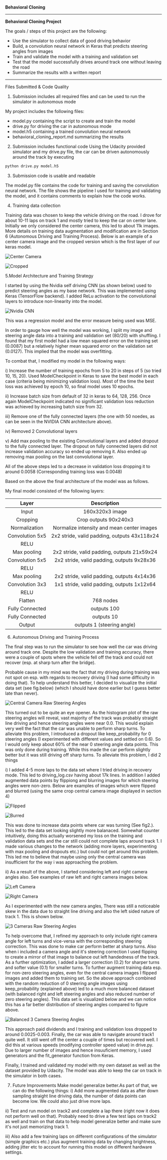 **Behavioral Cloning** 

---

**Behavioral Cloning Project**

The goals / steps of this project are the following:
* Use the simulator to collect data of good driving behavior
* Build, a convolution neural network in Keras that predicts steering angles from images
* Train and validate the model with a training and validation set
* Test that the model successfully drives around track one without leaving the road
* Summarize the results with a written report


[//]: # (Image References)

[image1]: ./examples/nvidia_cnn.png "Nvidia CNN"
[image2]: ./examples/raw_steering_angles_hist.png "Central Camera Raw Steering Angles Histogram"
[image3]: ./examples/raw_3_cameras_steering_angles.png "3 Cameras Raw Steering Angles Histogram"
[image4]: ./examples/center_camera.jpg "Center camera"
[image5]: ./examples/crop_center_camera.jpg "Cropped Image"
[image6]: ./examples/flipped_center_camera.jpg "Flipped Image"
[image7]: ./examples/blurred_center_camera.jpg "Blurred Image"
[image8]: ./examples/left_camera.jpg "Left camera Image"
[image9]: ./examples/right_camera.jpg "Right camera Image"
[image10]: ./examples/balanced_3_camera_steering_angles.png "Balanced 3 Cameras Steering Angles Histogram"


---
Files Submitted & Code Quality

1. Submission includes all required files and can be used to run the simulator in autonomous mode

My project includes the following files:
* model.py containing the script to create and train the model
* drive.py for driving the car in autonomous mode
* model.h5 containing a trained convolution neural network 
* behavioral_cloning_report.md summarizing the results

2. Submission includes functional code
Using the Udacity provided simulator and my drive.py file, the car can be driven autonomously around the track by executing 
```sh
python drive.py model.h5
```

3. Submission code is usable and readable

The model.py file contains the code for training and saving the convolution neural network. The file shows the pipeline I used for training and validating the model, and it contains comments to explain how the code works.

4. Training data collection

Training data was chosen to keep the vehicle driving on the road. I drove for about 10-11 laps on track 1 and mostly tried to keep the car on center lane. Initially we only considered the center camera, this led to about 11k images. More details on training data augmentation and modification are in Section 6 (Autonomous Driving and Training Process). Below is an example of a center camera image and the cropped version which is the first layer of our keras model.

![Center Camera][image4]

![Cropped][image5]

5.Model Architecture and Training Strategy

I started by using the Nvidia self driving CNN (as shown below) used to predict steering angles as my base network. This was implemented using Keras (TensorFlow backend). I added ReLu activation to the convolutional layers to introduce non-linearity into the model. 

![Nvidia CNN][image1]

This was a regression model and the error measure being used was MSE.

In order to gauge how well the model was working, I split my image and steering angle data into a training and validation set (80/20) with shuffling. I found that my first model had a low mean squared error on the training set (0.0087) but a relatively higher mean squared error on the validation set (0.0127). This implied that the model was overfitting. 

To combat that, I modified my model in the following ways:

i) Increase the number of training epochs from 5 to 20 in steps of 5 (so tried 10, 15, 20). Used ModelCheckpoint in Keras to save the best model in each case (criteria being minimizing validation loss). Most of the time the best loss was achieved by epoch 10, so final model uses 10 epochs.

ii) Increase batch size from default of 32 in keras to 64, 128, 256. Once again ModelCheckpoint indicated no significant validation loss reduction was achieved by increasing batch size from 32.

iii) Remove one of the fully connected layers (the one with 50 noedes, as can be seen in the NVIDIA CNN architecture above).

iv) Removed 2 Convolutional layers

v) Add max pooling to the existing Convolutional layers and added dropout to the fully connected layer. The dropout on fully connected layers did not increase validation accuracy so ended up removing it. Also ended up removing max pooling on the last convolutional layer.

All of the above steps led to a decrease in validation loss dropping it to around 0.0058 (Corresponding training loss was 0.0048)

Based on the above the final architecture of the model was as follows.

My final model consisted of the following layers:

| Layer         		|     Description	        					| 
|:---------------------:|:---------------------------------------------:| 
| Input         		  | 160x320x3 image   							| 
| Cropping         		| Crop outputs 90x240x3   							| 
| Normalization     	| Normalize intensity and mean center images 	|
| Convolution 5x5					|	2x2 stride, valid padding, outputs 43x118x24											|
| RELU         		    |   							|
| Max pooling	      	| 2x2 stride, valid padding, outputs 21x59x24				|
| Convolution	5x5        | 2x2 stride, valid padding, outputs 9x28x36  |
| RELU         		    |   							|
| Max pooling	      	| 2x2 stride, valid padding, outputs 4x14x36				|
| Convolution	3x3        | 1x1 stride, valid padding, outputs 1x12x64  |
| RELU         		    |   							|
| Flatten	      	    | 768 nodes				|
|	Fully Connected			|	outputs 100										|
|	Fully Connected			|	outputs 10										|
|	Output					    |	outputs 1 (steering angle)								|


6. Autonomous Driving and Training Process

The final step was to run the simulator to see how well the car was driving around track one. Despite the low validation and training accuracy, there were a couple of spots where the vehicle fell off the track and could not recover (esp. at sharp turn after the bridge). 

Probable cause in my mind was the fact that my driving during training was not spot on esp. with regards to recovery driving (I had some difficulty in doing that). To help understand this better, I decided to visualize the initial data set (see fig.below) (which I should have done earlier but I guess better late than never). 

![Central Camera Raw Steering Angles][image2]

This turned out to be quite an eye opener. As the histogram plot of the raw steering angles will reveal, vast majority of the track was probably straight line driving and hence steering angles were near 0.0. This would explain very well the fact that the car was unable to perform sharp turns. To alleviate this problem, I introduced a dropout like keep_probability for 0 steering angles (I experimented with different values and settled on 0.6). So I would only keep about 60% of the near 0 steering angle data points. This was only done during training. While this made the car perform slightly better but it was still driving off sharp turns. To alleviate this problem, I did 2 things

i) I added 4-5 more laps to the data set where I tried driving in recovery mode. This led to driving_log.csv having about 17k lines. In addition I added augmented data points by flippiong and blurring images for which steering angles were non-zero. Below are examples of images which were flipped and blurred (using the same crop central camera image displayed in section 4)

![Flipped][image6]

![Burred][image7]

This was done to increase data points where car was turning (See fig2.). This led to the data set looking slightly more balanaced. Somewhat counter intuitively, doing this actually worsened my loss on the training and validation data sets and the car still could not complete laps around track 1. I made various changes to the network (adding more layers, experimenting with max pooling and dropouts etc.) but could not get around this problem. This led me to believe that maybe using only the central camera was insufficient for the way i was approaching the problem.

ii) As a result of the above,  I started considering left and right camera angles also. See examples of raw left and right camera images below. 

![Left Camera][image8]

![Right Camera][image9]


As I experimented with the new camera angles, There was still a noticeable skew in the data due to straight line driving and also the left sided nature of track 1. This is shown below.

![3 Cameras Raw Steering Angles][image3]

To help overcome that, I refined my approach to only include right camera angle for left turns and vice-versa with the corresponding steering correction. This was done to make car perform better at sharp turns. Also when i included a camera angle and it's steering correction I used flipping to create a mirror of that image to balance out left handedness of the track. As a further optimization, I added a larger correction (0.2) for sharper turns and softer value (0.1) for smaller turns. To further augment training data esp. for non-zero steering angles, even for the central camera images I flipped images and added them to training set. So the above approach combined with the random reduction of 0 steering angle images using keep_probability (explained above) led to a much more balanced dataset (with balanced right and left steering angles and also reduced number of zero steering angles). This data set is visualized below and we can notice this has a far better distribution of steering angles compared to figure above.

![Balanced 3 Camera Steering Angles][image10]

This approach paid dividends and I training and validation loss dropped to around 0.0025-0.003. Finally, the car was able to navigate around track1 quite well. It still went off the center a couple of times but recovered well. I did this at various speeds (modifying controller speed value) in drive.py. Due to larger number of images and hence insuuficient memory, I used generators and the fit_generator function from Keras.

Finally, I trained and validated my model with my own dataset as well as the dataset provided by Udacity. The model was able to keep the car on track in the simulator in both cases.

7. Future Improvements
Make model generalize better.As part of that, we can do the following things:
i) Add more augmented data as after down sampling straight line driving data, the number of data points can become low. We could also just drive more laps.

ii) Test and run model on track2 and complete a lap there (right now it does not perform well on that). Probably need to drive a few test laps on track2 as well and train on that data to help model generalize better and make sure it's not just memorizing track 1.

iii) Also add a few training laps on different configurations of the simulator (simple graphics etc.) plus augment training data by changing brightness, adding jitter etc to account for running this model on different hardware settings. 


